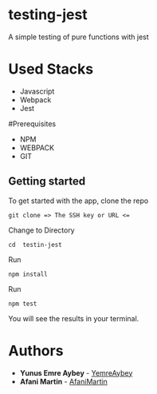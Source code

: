 # testing-jest

A simple testing of pure functions with jest

# Used Stacks

- Javascript
- Webpack
- Jest

#Prerequisites

- NPM
- WEBPACK
- GIT

## Getting started

To get started with the app, clone the repo

```
git clone => The SSH key or URL <=
```

Change to Directory

```
cd  testin-jest
```

Run

```
npm install
```

Run

```
npm test
```

You will see the results in your terminal.

# Authors

- **Yunus Emre Aybey** - [YemreAybey](https://github.com/YemreAybey)
- **Afani Martin** - [AfaniMartin](https://github.com/whiz25)
